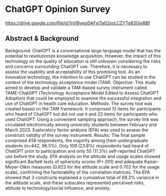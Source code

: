 # ChatGPT Opinion Survey

https://drive.google.com/file/d/1nVByegj5AFxj7a02soLCZYTg83GjvBBf

## Abstract & Background

Background: ChatGPT is a conversational large language model that has the potential to revolutionize knowledge acquisition.
However, the impact of this technology on the quality of education is still unknown considering the risks and concerns surrounding
ChatGPT use. Therefore, it is necessary to assess the usability and acceptability of this promising tool. As an innovative technology,
the intention to use ChatGPT can be studied in the context of the technology acceptance model (TAM).
Objective: This study aimed to develop and validate a TAM-based survey instrument called TAME-ChatGPT (Technology
Acceptance Model Edited to Assess ChatGPT Adoption) that could be employed to examine the successful integration and use
of ChatGPT in health care education.
Methods: The survey tool was created based on the TAM framework. It comprised 13 items for participants who heard of
ChatGPT but did not use it and 23 items for participants who used ChatGPT. Using a convenient sampling approach, the survey
link was circulated electronically among university students between February and March 2023. Exploratory factor analysis
(EFA) was used to assess the construct validity of the survey instrument.
Results: The final sample comprised 458 respondents, the majority among them undergraduate students (n=442, 96.5%). Only
109 (23.8%) respondents had heard of ChatGPT prior to participation and only 55 (11.3%) self-reported ChatGPT use before the
study. EFA analysis on the attitude and usage scales showed significant Bartlett tests of sphericity scores (P<.001) and adequate
Kaiser-Meyer-Olkin measures (0.823 for the attitude scale and 0.702 for the usage scale), confirming the factorability of the
correlation matrices. The EFA showed that 3 constructs explained a cumulative total of 69.3% variance in the attitude scale, and
these subscales represented perceived risks, attitude to technology/social influence, and anxiety.